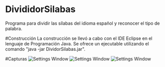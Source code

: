 # DivididorSilabas
Programa para dividir las sílabas del idioma español y reconocer el tipo de palabra.

#Construcción
La construcción se llevó a cabo con el IDE Eclipse en el lenguaje de Programación Java. Se ofrece un ejecutable utilizando el comando "java -jar DividorSilabas.jar".

#Capturas
![Settings Window](https://raw.github.com/jonatalamantes/DivididorSilabas/master/Capturas/Captura1.png)
![Settings Window](https://raw.github.com/jonatalamantes/DivididorSilabas/master/Capturas/Captura2.png)
![Settings Window](https://raw.github.com/jonatalamantes/DivididorSilabas/master/Capturas/Captura3.png)
